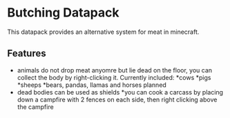 # Butching Datapack

This datapack provides an alternative system for meat in minecraft.

## Features

* animals do not drop meat anyomre but lie dead on the floor, you can collect the body by right-clicking it. Currently included:
 *cows
 *pigs
 *sheeps
 *bears, pandas, llamas and horses planned
* dead bodies can be used as shields
*you can cook a carcass by placing down a campfire with 2 fences on each side, then right clicking above the campfire
